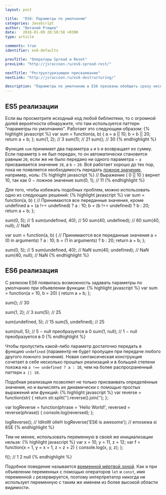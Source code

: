 ```yaml
---
layout: post

title:  "ES6: Параметры по умолчанию"
categories: JavaScript
author: "Виталий Ртищев"
date:   2016-01-09 20:50:58 +0300
type: article

comments: true
identifier: es6-defaults

prevTitle: "Операторы Spread и Reset"
prevLink: "http://jsraccoon.ru/es6-spread-rest/"

nextTitle: "Реструктуризующее присваивание"
nextLink: "http://jsraccoon.ru/es6-destructuring/"

description: "Параметры по умолчанию в ES6 призваны обобщить сразу несколько паттернов и существенно упростить восприятие функций."
---
```


## ES5 реализации
Если вы просмотрите исходный код любой библиотеки, то с огромной долей вероятности обнаружите, что там используется паттерн "параметры по умолчанию". Работает это следующим образом:
{% highlight javascript %}
var sum = function(a, b) {
  a = a || 10;
  b = b || 20;
  return a + b;
};
sum(1, 2); // 3
sum(1);    // 21
sum();     // 30
{% endhighlight %} 

Функция `sum` принимает два параметра `a` и `b` и возвращает их сумму. Если параметр `b` не был передан, то он автоматически становится равным `20`, если же не было передано ни одного параметра − `a` присваивается значение `10`, а `b` − `20`. Всё работает хорошо до тех пор, пока не появляется необходимость передать [ложное значение](https://developer.mozilla.org/ru/docs/Glossary/Falsy), например, ноль:
{% highlight javascript %}
// Выражение ( 0 || 10 ) вернет 10, так как 0 − ложное значение
sum(0, 1); // 11
{% endhighlight %} 

Для того, чтобы избежать подобных проблем, можно использовать одно из следующих решений:
{% highlight javascript %}
var sum = function(a, b) {
  // Принимаются все переданные значения, кроме undefined
  a = (a !== undefined) ? a : 10;
  b = (b !== undefined) ? b : 20;
  return a + b;
};

sum(0, 5); // 5
sum(undefined, 40); // 50
sum(40, undefined); // 60
sum(40, null);      // NaN

var sum = function(a, b) {
  // Принимаются все переданные значения
  a = (0 in arguments) ? a : 10;
  b = (1 in arguments) ? b : 20;
  return a + b;
}; 

sum(0, 5); // 5
sum(undefined, 40); // NaN
sum(40, undefined); // NaN
sum(40, null); // NaN
{% endhighlight %} 

## ES6 реализация
С релизом ES6 появилась возможность задавать параметры по умолчанию при объявлении функции:
{% highlight javascript %}
var sum = function(a = 10, b = 20) {
  return a + b;
};

sum(); // 30

sum(1, 2); // 3
sum(5);    // 25

sum(undefined, 5); // 15
sum(5, undefined); // 25

sum(null, 5); // 5 − null преобразуется в 0
sum(1, null); // 1 − null преобразуется в 0
{% endhighlight %} 

Чтобы пропустить какой-либо параметр достаточно передать в функцию `undefined` (параментр не будет пропущен при передаче любого другого ложного значения). Новая синтаксическая конструкция сочетает в себе несколько прошлых реализаций и в большей степени похожа на `a !== undefined ? a : 10`, чем на более распросраненный паттерн `a || 10`. 

Подобная реализация позволяет не только присваивать определённые значения, но и вычислять их динамически с помощью простых выражений или функций:
{% highlight javascript %}
var reverse = function(str) {
  return str.split('').reverse().join('');
};

var logReverse = function(phrase = 'Hello World!', reversed = reverse(phrase)) {
  console.log(reversed); 
};

logReverse(); // !dlroW olleH
logReverse('ES6 is awesome'); // emosewa si 6SE
{% endhighlight %} 

Тем не менее, использовать переменную в своей же инициализации нельзя:
{% highlight javascript %}
var x = 10, y = 11, z = 12;
var f = function(x = 1, y = x + 1, z = z + 2) {
  console.log(x, y, z);
};

f(); // 1 2 null
{% endhighlight %} 

Подобное поведение называется [временной мёртвой зоной](http://jsraccoon.ru/es6-block-scoped-declarations/). Как и при объявлении переменных с помощью операторов `let` и `const`, имя переменной `z` резервируется, поэтому интерпретатор никогда не использует переменную с таким же именем из более высокой области видимости.